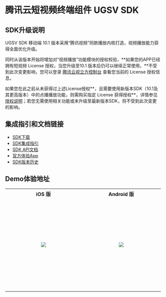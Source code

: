 # 腾讯云短视频终端组件 UGSV SDK

## **SDK升级说明**

UGSV SDK 移动端 10.1 版本采用“腾讯视频”同款播放内核打造，视频播放能力获得全面优化升级。

同时从该版本开始将增加对“视频播放”功能模块的授权校验，**如果您的APP已经拥有短视频 License 授权，当您升级至10.1 版本后仍可以继续正常使用，**不受到此次变更影响，您可以登录 [腾讯云视立方控制台](https://console.cloud.tencent.com/vcube) 查看您当前的 License 授权信息。

如果您在此之前从未获得过上述License授权**，且需要使用新版本SDK（10.1及其更高版本）中的点播播放功能，则需购买指定 License 获得授权**，详情参见[授权说明](https://cloud.tencent.com/document/product/584/54333)；若您无需使用相关功能或未升级至最新版本SDK，将不受到此次变更的影响。

## **集成指引和文档链接**

- [SDK下载](https://cloud.tencent.com/document/product/584/9366)
- [SDK集成指引](https://cloud.tencent.com/document/product/584/11638)
- [SDK API文档](https://liteav.sdk.qcloud.com/doc/api/zh-cn/group__TXVideoEditer__ios.html)
- [官方体验App](https://cloud.tencent.com/document/product/584/9457)
- [SDK版本历史](https://cloud.tencent.com/document/product/584/39644)

## **Demo体验地址**

<table style="text-align:center;vertical-align:middle;">
  <tr>
    <th style="text-align:center"><b>iOS 版</b></th>
    <th style="text-align:center"><b>Android 版</b></th>
  </tr>
  <tr>
    <td style="width:300px;height:300px;text-align:center"><img src="https://liteav.sdk.qcloud.com/doc/res/ugc/picture/xiaoshipin_app_qr_code_ios.png" /></td>
    <td style="width:300px;height:300px;text-align:center"><img src="https://liteav.sdk.qcloud.com/doc/res/ugc/picture/xiaoshipin_app_qr_code_android.png" /></td>
  </tr>
</table>


















